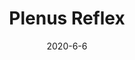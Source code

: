 ---
layout: semiterm
title: Plenus Reflex

phonetic: "[ plee-nuhs ree-fleks ]"
ipa: "/ 'ple:nʊs 'ɹi:flɛks /"

definition: [
	{
		pos: noun,
		description: [
			{
				explanation: "The imperceptible act of preparing one's ears for a loud sound without using hands, earmuffs, etc.",
				example: "My Plenus Reflex kicked in before the explosion."
			}
		]
	}
]

date: 2020-6-6
neologist: Kat
---